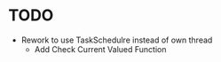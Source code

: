 # TODO

- Rework to use TaskSchedulre instead of own thread
    - Add Check Current Valued Function 